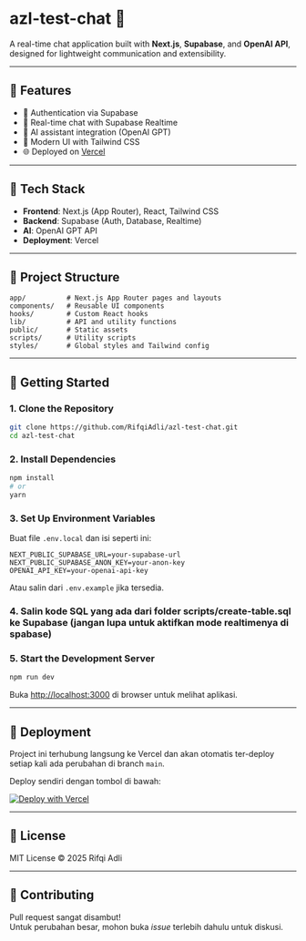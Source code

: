 # azl-test-chat 💬

A real-time chat application built with **Next.js**, **Supabase**, and **OpenAI API**, designed for lightweight communication and extensibility.

---

## 🚀 Features

- 🔐 Authentication via Supabase
- 💬 Real-time chat with Supabase Realtime
- 🤖 AI assistant integration (OpenAI GPT)
- 🎨 Modern UI with Tailwind CSS
- 🌐 Deployed on [Vercel](https://azl-test-chat.vercel.app)

---

## 🧠 Tech Stack

- **Frontend**: Next.js (App Router), React, Tailwind CSS
- **Backend**: Supabase (Auth, Database, Realtime)
- **AI**: OpenAI GPT API
- **Deployment**: Vercel

---

## 📂 Project Structure

```
app/          # Next.js App Router pages and layouts
components/   # Reusable UI components
hooks/        # Custom React hooks
lib/          # API and utility functions
public/       # Static assets
scripts/      # Utility scripts
styles/       # Global styles and Tailwind config
```

---

## 🧪 Getting Started

### 1. Clone the Repository

```bash
git clone https://github.com/RifqiAdli/azl-test-chat.git
cd azl-test-chat
```

### 2. Install Dependencies

```bash
npm install
# or
yarn
```

### 3. Set Up Environment Variables

Buat file `.env.local` dan isi seperti ini:

```env
NEXT_PUBLIC_SUPABASE_URL=your-supabase-url
NEXT_PUBLIC_SUPABASE_ANON_KEY=your-anon-key
OPENAI_API_KEY=your-openai-api-key
```

Atau salin dari `.env.example` jika tersedia.

### 4. Salin kode SQL yang ada dari folder scripts/create-table.sql ke Supabase (jangan lupa untuk aktifkan mode realtimenya di spabase)

### 5. Start the Development Server

```bash
npm run dev
```

Buka [http://localhost:3000](http://localhost:3000) di browser untuk melihat aplikasi.

---

## 🚀 Deployment

Project ini terhubung langsung ke Vercel dan akan otomatis ter-deploy setiap kali ada perubahan di branch `main`.

Deploy sendiri dengan tombol di bawah:

[![Deploy with Vercel](https://vercel.com/button)](https://vercel.com/import/project?template=https://github.com/RifqiAdli/azl-test-chat)


---

## 📄 License

MIT License © 2025 Rifqi Adli

---

## 🤝 Contributing

Pull request sangat disambut!  
Untuk perubahan besar, mohon buka *issue* terlebih dahulu untuk diskusi.
